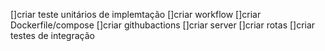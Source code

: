 []criar teste unitários de implemtação 
[]criar workflow
[]criar Dockerfile/compose
[]criar githubactions
[]criar server 
[]criar rotas
[]criar testes de integração